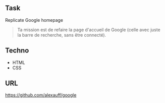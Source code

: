## Task 
Replicate Google homepage

> Ta mission est de refaire la page d'accueil de Google (celle avec juste la barre de recherche, sans être connecté).

## Techno

- HTML
- CSS

## URL
https://github.com/alexauff/google
